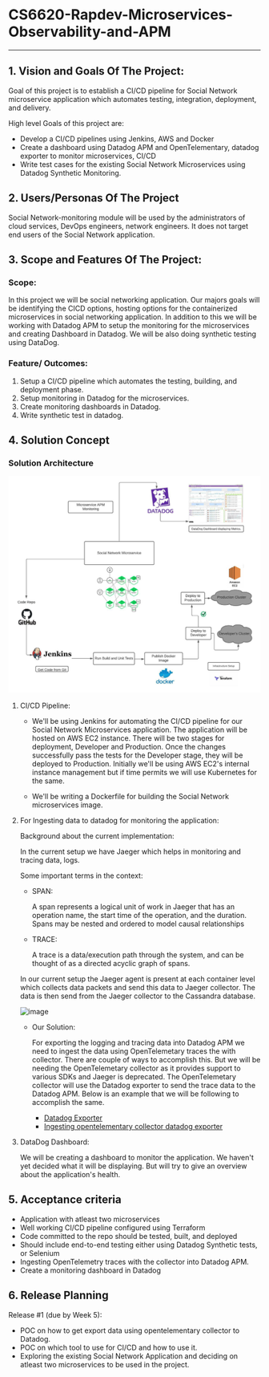 # CS6620-Rapdev-Microservices-Observability-and-APM

** **

## 1. Vision and Goals Of The Project:

Goal of this project is to establish a CI/CD pipeline for Social Network microservice application which automates
testing, integration, deployment, and delivery.

High level Goals of this project are:

* Develop a CI/CD pipelines using Jenkins, AWS and Docker
* Create a dashboard using Datadog APM and OpenTelementary, datadog exporter to monitor microservices, CI/CD
* Write test cases for the existing Social Network Microservices using Datadog Synthetic Monitoring.

## 2. Users/Personas Of The Project

Social Network-monitoring module will be used by the administrators of cloud services, DevOps engineers, network
engineers.
It does not target end users of the Social Network application.

## 3. Scope and Features Of The Project:

### Scope:

In this project we will be social networking application. 
Our majors goals will be identifying the CICD options, hosting options for the containerized microservices in social networking application. 
In addition to this we will be working with Datadog APM to setup the monitoring for the microservices and creating Dashboard in Datadog.
We will be also doing synthetic testing using DataDog.

### Feature/ Outcomes:

1. Setup a CI/CD pipeline which automates the testing, building, and deployment phase.
2. Setup monitoring in Datadog for the microservices.
3. Create monitoring dashboards in Datadog.
4. Write synthetic test in datadog.


## 4. Solution Concept

### Solution Architecture

![alt text](https://github.com/ketakiu/CS6620-Rapdev-Microservices-Observability-and-APM/blob/main/Architecture.jpeg?raw=true)

1. CI/CD Pipeline:

    * We'll be using Jenkins for automating the CI/CD pipeline for our Social Network Microservices application. The
      application will be hosted on AWS EC2 instance. There will be two stages for deployment, Developer and Production.
      Once the changes successfully pass the tests for the Developer stage, they will be deployed to Production.
      Initially we'll be using AWS EC2's internal instance management but if time permits we will use Kubernetes for the
      same.

    * We'll be writing a Dockerfile for building the Social Network microservices image.

2. For Ingesting data to datadog for monitoring the application:

   Background about the current implementation:

   In the current setup we have Jaeger which helps in monitoring and tracing data, logs.

   Some important terms in the context:

    * SPAN:

      A span represents a logical unit of work in Jaeger that has an operation name, the start time of the operation,
      and the duration. Spans may be nested and ordered to model causal relationships

    * TRACE:

      A trace is a data/execution path through the system, and can be thought of as a directed acyclic graph of spans.

   In our current setup the Jaeger agent is present at each container level which collects data packets and send this
   data to Jaeger collector. The data is then send from the Jaeger collector to the Cassandra database.

   ![image](https://user-images.githubusercontent.com/55074591/134711163-414eb5bb-a3f6-4147-b953-3763816f91a2.png)

    * Our Solution:

      For exporting the logging and tracing data into Datadog APM we need to ingest the data using OpenTelemetary traces
      the with collector. There are couple of ways to accomplish this. But we will be needing the OpenTelemetary
      collector as it provides support to various SDKs and Jaeger is deprecated. The OpenTelemetary collector will use
      the Datadog exporter to send the trace data to the Datadog APM. Below is an example that we will be following to
      accomplish the same.

      * [Datadog Exporter](https://github.com/open-telemetry/opentelemetry-collector-contrib/tree/main/exporter/datadogexporter)
      * [Ingesting opentelementary collector datadog exporter](https://docs.datadoghq.com/tracing/setup_overview/open_standards/)

3. DataDog Dashboard:

   We will be creating a dashboard to monitor the application. We haven't yet decided what it will be displaying. But
   will try to give an overview about the application's health.

## 5. Acceptance criteria

* Application with atleast two microservices
* Well working CI/CD pipeline configured using Terraform
* Code committed to the repo should be tested, built, and deployed
* Should include end-to-end testing either using Datadog Synthetic tests, or Selenium
* Ingesting OpenTelemetry traces with the collector into Datadog APM.
* Create a monitoring dashboard in Datadog

## 6. Release Planning

Release #1 (due by Week 5):

* POC on how to get export data using opentelementary collector to Datadog.
* POC on which tool to use for CI/CD and how to use it.
* Exploring the existing Social Network Application and deciding on atleast two microservices to be used in the project.
